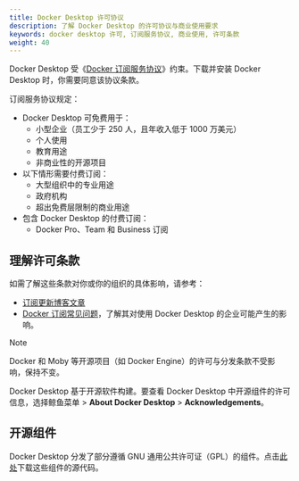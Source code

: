 ```yaml
---
title: Docker Desktop 许可协议
description: 了解 Docker Desktop 的许可协议与商业使用要求
keywords: docker desktop 许可, 订阅服务协议, 商业使用, 许可条款
weight: 40
---
```


Docker Desktop 受《[Docker 订阅服务协议](https://www.docker.com/legal/docker-subscription-service-agreement)》约束。下载并安装 Docker Desktop 时，你需要同意该协议条款。

订阅服务协议规定：

 - Docker Desktop 可免费用于：
   - 小型企业（员工少于 250 人，且年收入低于 1000 万美元）
   - 个人使用
   - 教育用途
   - 非商业性的开源项目
- 以下情形需要付费订阅：
   - 大型组织中的专业用途
   - 政府机构
   - 超出免费层限制的商业用途
- 包含 Docker Desktop 的付费订阅：
   - Docker Pro、Team 和 Business 订阅

## 理解许可条款

如需了解这些条款对你或你的组织的具体影响，请参考：

- [订阅更新博客文章](https://www.docker.com/blog/updating-product-subscriptions/)
- [Docker 订阅常见问题](https://www.docker.com/pricing/faq)，了解其对使用 Docker Desktop 的企业可能产生的影响。

> [!NOTE]
>
> Docker 和 Moby 等开源项目（如 Docker Engine）的许可与分发条款不受影响，保持不变。

Docker Desktop 基于开源软件构建。要查看 Docker Desktop 中开源组件的许可信息，选择鲸鱼菜单 > **About Docker Desktop** > **Acknowledgements**。

## 开源组件

Docker Desktop 分发了部分遵循 GNU 通用公共许可证（GPL）的组件。点击[此处](https://download.docker.com/opensource/License.tar.gz)下载这些组件的源代码。
